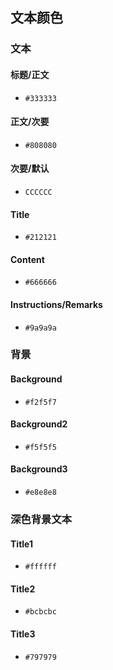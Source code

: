 ## 文本颜色

### 文本

#### 标题/正文

- `#333333`

#### 正文/次要

- `#808080`

#### 次要/默认

- `CCCCCC`

#### Title

- `#212121`

#### Content

- `#666666`

#### Instructions/Remarks

- `#9a9a9a`

### 背景

#### Background

- `#f2f5f7`

#### Background2

- `#f5f5f5`

#### Background3

- `#e8e8e8`

### 深色背景文本

#### Title1

- `#ffffff`

#### Title2

- `#bcbcbc`

#### Title3

- `#797979`


